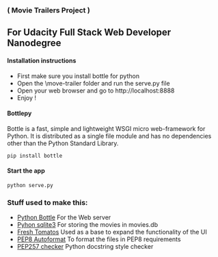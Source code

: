 ### ( Movie Trailers Project ) 

## For Udacity Full Stack Web Developer Nanodegree

#### Installation instructions

 * First make sure you install bottle for python
 * Open the \move-trailer folder and run the serve.py file
 * Open your web browser and go to http://localhost:8888
 * Enjoy !

#### Bottlepy
Bottle is a fast, simple and lightweight WSGI micro web-framework for Python. It is distributed as a single file module 
and has no dependencies other than the Python Standard Library.

```
pip install bottle
```

#### Start the app
```
python serve.py
```

### Stuff used to make this:

 * [Python Bottle](http://bottlepy.org/docs/dev/) For the Web server
 * [Pyhon sqlite3](https://docs.python.org/2/library/sqlite3.html) For storing the movies in movies.db 
 * [Fresh Tomatos](https://github.com/adarsh0806/ud036_StarterCode) Used as a base to expand the functionality of the UI
 * [PEP8 Autoformat](https://packagecontrol.io/packages/Python%20PEP8%20Autoformat) To format the files in PEP8 requirements
 * [PEP257 checker](https://pypi.python.org/pypi/pep257) Python docstring style checker